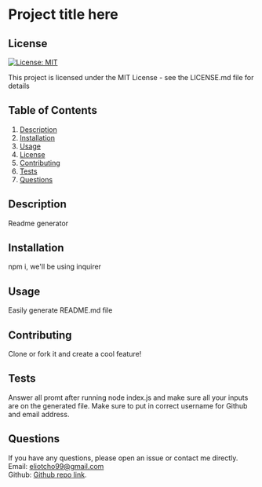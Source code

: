 # Project title here

## License

[![License: MIT](https://img.shields.io/badge/License-MIT-yellow.svg)](https://opensource.org/licenses/MIT)

This project is licensed under the MIT License - see the LICENSE.md file for details

  ## Table of Contents
<ol>
<li>
<a href="#description"> Description </a>
</li>
<li><a href="#installation"> Installation </a>
</li>
<li><a href="#usage"> Usage </a>
</li>
<li>
<a href="#license"> License </a>
</li>
<li><a href="#contributing"> Contributing </a>
</li>
<li><a href="#tests"> Tests </a>
</li>
<li>
<a href="#questions"> Questions </a>
</li>


</ol>

## Description

Readme generator

## Installation

npm i, we'll be using inquirer

## Usage

Easily generate README.md file


## Contributing

Clone or fork it and create a cool feature!

## Tests

Answer all promt after running node index.js and make sure all your inputs are on the generated file. Make sure to put in correct username for Github and email address.

## Questions

If you have any questions, please open an issue or contact me directly.<br>
Email: eliotcho99@gmail.com<br>
Github: [Github repo link](https://github.com/EliotCho).
